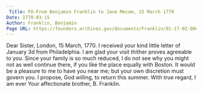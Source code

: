 ```yaml
---
 Title: FO-From Benjamin Franklin to Jane Mecom, 15 March 1770
Date: 1770-03-15
Author: Franklin, Benjamin
Page URL: https://founders.archives.gov/documents/Franklin/01-17-02-0046
---
```


Dear Sister,
London, 15 March, 1770.
I received your kind little letter of January 3d from Philadelphia. I am glad your visit thither proves agreeable to you. Since your family is so much reduced, I do not see why you might not as well continue there, if you like the place equally with Boston. It would be a pleasure to me to have you near me; but your own discretion must govern you. I propose, God willing, to return this summer. With true regard, I am ever Your affectionate brother,
B. Franklin.

